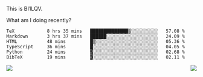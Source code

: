This is BI1LQV.

What am I doing recently?

<!--START_SECTION:waka-->

```text
TeX            8 hrs 35 mins   ██████████████▒░░░░░░░░░░   57.08 %
Markdown       3 hrs 37 mins   ██████░░░░░░░░░░░░░░░░░░░   24.09 %
HTML           48 mins         █▒░░░░░░░░░░░░░░░░░░░░░░░   05.36 %
TypeScript     36 mins         █░░░░░░░░░░░░░░░░░░░░░░░░   04.05 %
Python         24 mins         ▓░░░░░░░░░░░░░░░░░░░░░░░░   02.68 %
BibTeX         19 mins         ▓░░░░░░░░░░░░░░░░░░░░░░░░   02.11 %
```

<!--END_SECTION:waka-->
<img align="right" src="https://github-readme-stats.vercel.app/api?username=bi1lqv&show_icons=true&count_private=true">

<img src="https://metrics.lecoq.io/bi1lqv?template=classic&base.activity=0&base.community=0&base.repositories=0&base.metadata=0&isocalendar=1&base=header%2C%20activity%2C%20community%2C%20repositories%2C%20metadata&base.indepth=false&base.hireable=false&isocalendar=false&isocalendar.duration=full-year&config.timezone=Asia%2FShanghai">
